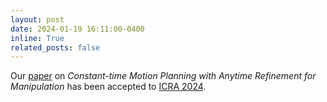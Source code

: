 ```yaml
---
layout: post
date: 2024-01-19 16:11:00-0400
inline: True
related_posts: false
---
```

Our [paper](https://arxiv.org/abs/2311.00837) on _Constant-time Motion Planning with Anytime Refinement for Manipulation_ has been accepted to [ICRA 2024](https://2024.ieee-icra.org).

[//]: # (Announcements and news can be much longer than just quick inline posts. In fact, they can have all the features available for the standard blog posts. See below.)

[//]: # ()
[//]: # (---)

[//]: # ()
[//]: # (Jean shorts raw denim Vice normcore, art party High Life PBR skateboard stumptown vinyl kitsch. Four loko meh 8-bit, tousled banh mi tilde forage Schlitz dreamcatcher twee 3 wolf moon. Chambray asymmetrical paleo salvia, sartorial umami four loko master cleanse drinking vinegar brunch. <a href="https://www.pinterest.com">Pinterest</a> DIY authentic Schlitz, hoodie Intelligentsia butcher trust fund brunch shabby chic Kickstarter forage flexitarian. Direct trade <a href="https://en.wikipedia.org/wiki/Cold-pressed_juice">cold-pressed</a> meggings stumptown plaid, pop-up taxidermy. Hoodie XOXO fingerstache scenester Echo Park. Plaid ugh Wes Anderson, freegan pug selvage fanny pack leggings pickled food truck DIY irony Banksy.)

[//]: # ()
[//]: # (#### Hipster list)

[//]: # ()
[//]: # (<ul>)

[//]: # (    <li>brunch</li>)

[//]: # (    <li>fixie</li>)

[//]: # (    <li>raybans</li>)

[//]: # (    <li>messenger bag</li>)

[//]: # (</ul>)

[//]: # ()
[//]: # (Hoodie Thundercats retro, tote bag 8-bit Godard craft beer gastropub. Truffaut Tumblr taxidermy, raw denim Kickstarter sartorial dreamcatcher. Quinoa chambray slow-carb salvia readymade, bicycle rights 90's yr typewriter selfies letterpress cardigan vegan.)

[//]: # ()
[//]: # (---)

[//]: # ()
[//]: # (Pug heirloom High Life vinyl swag, single-origin coffee four dollar toast taxidermy reprehenderit fap distillery master cleanse locavore. Est anim sapiente leggings Brooklyn ea. Thundercats locavore excepteur veniam eiusmod. Raw denim Truffaut Schlitz, migas sapiente Portland VHS twee Bushwick Marfa typewriter retro id keytar.)

[//]: # ()
[//]: # (> We do not grow absolutely, chronologically. We grow sometimes in one dimension, and not in another, unevenly. We grow partially. We are relative. We are mature in one realm, childish in another.)

[//]: # (> —Anais Nin)

[//]: # ()
[//]: # (Fap aliqua qui, scenester pug Echo Park polaroid irony shabby chic ex cardigan church-key Odd Future accusamus. Blog stumptown sartorial squid, gastropub duis aesthetic Truffaut vero. Pinterest tilde twee, odio mumblecore jean shorts lumbersexual.)

